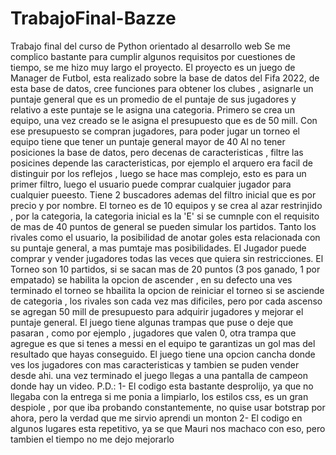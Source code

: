 # TrabajoFinal-Bazze
Trabajo final del curso de Python orientado al desarrollo web
Se me complico bastante para cumplir algunos requisitos por cuestiones de tiempo, se me hizo muy largo el proyecto.
El proyecto es un juego de Manager de Futbol, esta realizado sobre la base de datos del Fifa 2022, de esta base de datos, cree funciones para obtener los clubes , asignarle un puntaje general que es un promedio de el puntaje de sus jugadores y relativo a este puntaje se le asigna una categoria.
Primero se crea un equipo, una vez creado se le asigna el presupuesto que es de 50 mill.
Con ese presupuesto se compran jugadores, para poder jugar un torneo el equipo tiene que tener un puntaje general mayor de 40
Al no tener posiciones la base de datos, pero decenas de caracteristicas , filtre las posicines depende las caracteristicas, por ejemplo el arquero era facil de distinguir por los reflejos , luego se hace mas complejo, esto es para un primer filtro, luego el usuario puede comprar cualquier jugador para cualquier pueesto.
Tiene 2 buscadores ademas del filtro inicial que es por precio y por nombre.
El torneo es de 10 equipos y se crea al azar restrinjido , por la categoria, la categoria inicial es la 'E'
si se cumnple con el requisito de mas de 40 puntos de general se pueden simular los partidos.
Tanto los rivales como el usuario, la posibilidad de anotar goles esta relacionada con su puntaje general, a mas pumtaje mas posibilidades.
El Jugador puede comprar y vender jugadores todas las veces que quiera sin restricciones.
El Torneo son 10 partidos, si se sacan mas de 20 puntos (3 pos ganado, 1 por empatado) se habilita la opcion de ascender , en su defecto una ves terminado el torneo se hbailita la opcion de reiniciar el torneo
si se asciende de categoria , los rivales son cada vez mas dificiles, pero por cada ascenso se agregan 50 mill de presupuesto para adquirir jugadores y mejorar el puntaje general.
El juego tiene algunas trampas que puse o deje que pasaran , como por ejemplo , jugadores que valen 0, otra trampa que agregue es que si tenes a messi en el equipo te garantizas un gol mas del resultado que hayas conseguido.
El juego tiene una opcion cancha donde ves los jugadores con mas caracteristicas y tambien se puden vender desde ahi.
una vez terminado el juego llegas a una pantalla de campeon donde hay un video.
P.D.:
1- El codigo esta bastante desprolijo, ya que no llegaba con la entrega si me ponia a limpiarlo, los estilos css, es un gran despiole , por que iba probando constantemente, no quise usar botstrap por ahora, pero la verdad que me sirvio aprendi un monton
2- El codigo en algunos lugares esta repetitivo, ya se que Mauri nos machaco con eso, pero tambien el tiempo no me dejo mejorarlo


